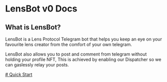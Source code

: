 # LensBot v0 Docs

## What is LensBot?

LensBot is a Lens Protocol Telegram bot that helps you keep an eye on your favourite lens creator from the comfort of your own telegram.

LensBot also allows you to post and comment from telegram without holding your profile NFT, This is achieved by enabling our Dispatcher so we can gaslessly relay your posts.

[# Quick Start](/docs/quick_start.md)